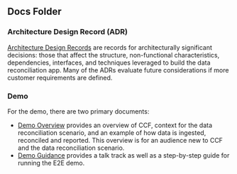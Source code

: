 ## Docs Folder 

### Architecture Design Record (ADR)

[Architecture Design Records](./docs/adr) are records for architecturally significant decisions: those that affect the structure, non-functional characteristics, dependencies, interfaces, and techniques leveraged to build the data reconciliation app. Many of the ADRs evaluate future considerations if more customer requirements are defined. 


### Demo

For the demo, there are two primary documents:

- [Demo Overview](./docs/demo-overview.md) provides an overview of CCF, context for the data reconciliation scenario, and an example of how data is ingested, reconciled and reported. This overview is for an audience new to CCF and the data reconciliation scenario.
- [Demo Guidance](./docs/demo-guidance.md) provides a talk track as well as a step-by-step guide for running the E2E demo.
